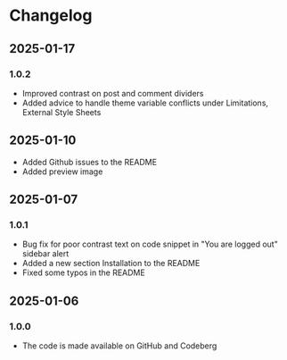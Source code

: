 # Changelog

## 2025-01-17

### 1.0.2

- Improved contrast on post and comment dividers
- Added advice to handle theme variable conflicts under Limitations, External Style Sheets

## 2025-01-10

- Added Github issues to the README
- Added preview image

## 2025-01-07

### 1.0.1

- Bug fix for poor contrast text on code snippet in "You are logged out" sidebar alert
- Added a new section Installation to the README
- Fixed some typos in the README

## 2025-01-06

### 1.0.0

- The code is made available on GitHub and Codeberg
